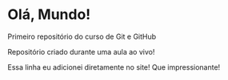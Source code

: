 # Olá, Mundo!
Primeiro repositório do curso de Git e GitHub

Repositório criado durante uma aula ao vivo!

Essa linha eu adicionei diretamente no site! Que impressionante!
